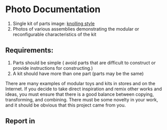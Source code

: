 # Photo Documentation

1. Single kit of parts image: [knolling style](https://medium.com/@Lyst/your-favorite-insta-aesthetic-has-an-unexpected-history-a929e078d4ea)
2. Photos of various assemblies demonstrating the modular or reconfigurable characteristics of the kit

## Requirements:

1. Parts should be simple \( avoid parts that are difficult to construct or provide instructions for constructing.\)
2. A kit should have more than one part \(parts may be the same\)

There are many examples of modular toys and kits in stores and on the Internet. If you decide to take direct inspiration and remix other works and ideas, you must ensure that there is a good balance between copying, transforming, and combining. There must be some novelty in your work, and it should be obvious that this project came from you.

## Report in
